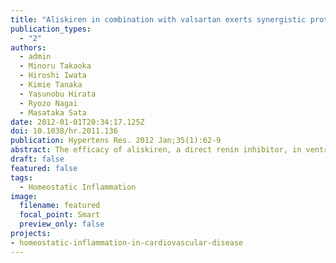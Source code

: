 ```yaml
---
title: "Aliskiren in combination with valsartan exerts synergistic protective effects against ventricular remodeling after myocardial infarction in mice"
publication_types:
  - "2"
authors:
  - admin
  - Minoru Takaoka
  - Hiroshi Iwata
  - Kimie Tanaka
  - Yasunobu Hirata
  - Ryozo Nagai
  - Masataka Sata
date: 2012-01-01T20:34:17.125Z
doi: 10.1038/hr.2011.136
publication: Hypertens Res. 2012 Jan;35(1):62-9
abstract: The efficacy of aliskiren, a direct renin inhibitor, in ventricular remodeling after myocardial infarction (MI) compared with conventional renin-angiotensin system (RAS) inhibitors remains to be defined. This study was performed to examine the protective effects of aliskiren and its addition to valsartan, an angiotensin-II receptor blocker, against ventricular remodeling after MI. MI was induced in 8- to 12-week-old C57BL/6 mice by ligating the left anterior descending artery. At 3 days after MI, mice were divided into five groups and were treated with the following: (1) phosphate-buffered saline (PBS); (2) hydralazine (10 mg kg(-1) day(-1)); (3) valsartan (8 mg kg(-1) day(-1)); (4) aliskiren (25 mg kg(-1) day(-1)); and (5) combined aliskiren (25 mg kg(-1) day(-1)) and valsartan (8 mg kg(-1) day(-1)). With these doses of drugs, blood pressure-lowering effects compared with the PBS group were similar among the treated groups in sham-operated mice. At 28 days after MI, echocardiographic, hemodynamic and histological assessments demonstrated that monotherapy with valsartan or aliskiren alone significantly and similarly ameliorated ventricular remodeling after MI compared with the PBS and the hydralazine groups. Combination therapy of valsartan and aliskiren more greatly improved ventricular remodeling after MI with enhancement of angiogenesis and greater attenuation of tissue oxidative stress and inflammation. Our results indicate that aliskiren can be an alternative to conventional RAS inhibitors in the treatment of post-MI patients. Moreover, the dual therapy of valsartan and aliskiren may be more beneficial than either monotherapy. Further clinical trials will be warranted to sufficiently assess the safety and the efficacy of the use of aliskiren in post-MI patients. 
draft: false
featured: false
tags: 
  - Homeostatic Inflammation
image:
  filename: featured
  focal_point: Smart
  preview_only: false
projects: 
- homeostatic-inflammation-in-cardiovascular-disease
---
```


